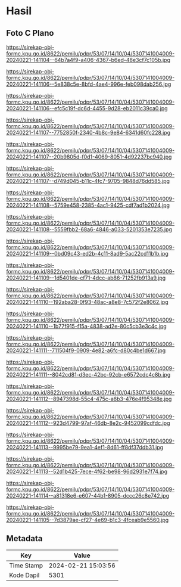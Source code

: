 # Hasil

## Foto C Plano

https://sirekap-obj-formc.kpu.go.id/8622/pemilu/pdpr/53/07/14/10/04/5307141004009-20240221-141104--64b7a4f9-a406-4367-b6ed-48e3cf7c105b.jpg

https://sirekap-obj-formc.kpu.go.id/8622/pemilu/pdpr/53/07/14/10/04/5307141004009-20240221-141106--5e838c5e-8bfd-4ae4-996e-feb098dab256.jpg

https://sirekap-obj-formc.kpu.go.id/8622/pemilu/pdpr/53/07/14/10/04/5307141004009-20240221-141106--efc5c19f-dc6d-4455-9d28-eb2011c39ca0.jpg

https://sirekap-obj-formc.kpu.go.id/8622/pemilu/pdpr/53/07/14/10/04/5307141004009-20240221-141107--7752850f-2340-4b8c-9e84-6341d60fc228.jpg

https://sirekap-obj-formc.kpu.go.id/8622/pemilu/pdpr/53/07/14/10/04/5307141004009-20240221-141107--20b9805d-f0d1-4069-8051-4d92237bc940.jpg

https://sirekap-obj-formc.kpu.go.id/8622/pemilu/pdpr/53/07/14/10/04/5307141004009-20240221-141107--d749d045-b11c-4fc7-9705-9848d76dd585.jpg

https://sirekap-obj-formc.kpu.go.id/8622/pemilu/pdpr/53/07/14/10/04/5307141004009-20240221-141108--5759e458-2385-4ac1-9425-cdf7ad1b2024.jpg

https://sirekap-obj-formc.kpu.go.id/8622/pemilu/pdpr/53/07/14/10/04/5307141004009-20240221-141108--5559fbb2-68a6-4846-a033-5201353e7235.jpg

https://sirekap-obj-formc.kpu.go.id/8622/pemilu/pdpr/53/07/14/10/04/5307141004009-20240221-141109--0bd09c43-ed2b-4c11-8ad9-5ac22cd11b1b.jpg

https://sirekap-obj-formc.kpu.go.id/8622/pemilu/pdpr/53/07/14/10/04/5307141004009-20240221-141109--1d5401de-cf71-4dcc-ab86-71252fb913a9.jpg

https://sirekap-obj-formc.kpu.go.id/8622/pemilu/pdpr/53/07/14/10/04/5307141004009-20240221-141110--192aba28-0f93-48ac-a8e8-7c572f2e8062.jpg

https://sirekap-obj-formc.kpu.go.id/8622/pemilu/pdpr/53/07/14/10/04/5307141004009-20240221-141110--1b77f915-f15a-4838-ad2e-80c5cb3e3c4c.jpg

https://sirekap-obj-formc.kpu.go.id/8622/pemilu/pdpr/53/07/14/10/04/5307141004009-20240221-141111--711504f9-0909-4e82-a6fc-d80c4be1d667.jpg

https://sirekap-obj-formc.kpu.go.id/8622/pemilu/pdpr/53/07/14/10/04/5307141004009-20240221-141111--8042cd81-d3ec-42bc-92cb-e6572cdc4c8b.jpg

https://sirekap-obj-formc.kpu.go.id/8622/pemilu/pdpr/53/07/14/10/04/5307141004009-20240221-141112--8947398d-55c4-475c-a6b3-476e4f95348e.jpg

https://sirekap-obj-formc.kpu.go.id/8622/pemilu/pdpr/53/07/14/10/04/5307141004009-20240221-141112--923d4799-97af-46db-8e2c-9452099cdfdc.jpg

https://sirekap-obj-formc.kpu.go.id/8622/pemilu/pdpr/53/07/14/10/04/5307141004009-20240221-141113--9995be79-9ea1-4ef1-8d61-ff8df37ddb31.jpg

https://sirekap-obj-formc.kpu.go.id/8622/pemilu/pdpr/53/07/14/10/04/5307141004009-20240221-141113--52d1b425-7ece-4f62-be98-96d2931e7f74.jpg

https://sirekap-obj-formc.kpu.go.id/8622/pemilu/pdpr/53/07/14/10/04/5307141004009-20240221-141114--a81318e6-e607-44b1-8905-dccc26c8e742.jpg

https://sirekap-obj-formc.kpu.go.id/8622/pemilu/pdpr/53/07/14/10/04/5307141004009-20240221-141105--7d3879ae-cf27-4e69-b1c3-4fceab9e5560.jpg


## Metadata

| Key        | Value               |
| ---------- | ------------------- |
| Time Stamp | 2024-02-21 15:03:56 |
| Kode Dapil | 5301                |



